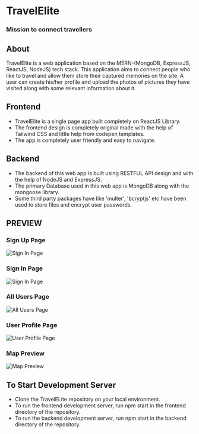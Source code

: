 # TravelElite
### Mission to connect travellers  
## About  
TravelElite is a web application based on the MERN-(MongoDB, ExpressJS, ReactJS, NodeJS) tech stack. This application aims to connect people who like to travel and allow them store their captured memories on the site. A user can create his/her profile and upload the photos of pictures they have visited along with some relevant information about it.  

## Frontend
- TravelElite is a single page app built completely on ReactJS Library.
- The frontend design is completely original made with the help of Tailwind CSS and little help from codepen templates.
- The app is completely user friendly and easy to navigate.

## Backend
- The backend of this web app is built using RESTFUL API design and with the help of NodeJS and ExpressJS.
- The primary Database used in this web app is MongoDB along with the mongoose library.
- Some third party packages have like 'multer', 'bcryptjs' etc have been used to store files and encrypt user passwords.  

## PREVIEW
### Sign Up Page
![Sign In Page](https://github.com/p-chhabra/MERN-Project/blob/master/Preview%20Images/signup%20image.png)  
  
### Sign In Page
![Sign In Page](https://github.com/p-chhabra/MERN-Project/blob/master/Preview%20Images/sign%20in.png)  
  
### All Users Page
![All Users Page](https://github.com/p-chhabra/MERN-Project/blob/master/Preview%20Images/all%20users.png)  
  
### User Profile Page
![User Profile Page](https://github.com/p-chhabra/MERN-Project/blob/master/Preview%20Images/user%20profile.png)  
  
### Map Preview
![Map Preview](https://github.com/p-chhabra/MERN-Project/blob/master/Preview%20Images/map.png)  
  
## To Start Development Server
- Clone the TravelELite repository on your local environment.
- To run the frontend development server, run npm start in the frontend directory of the repository.
- To run the backend development server, run npm start in the backend directory of the repository.

